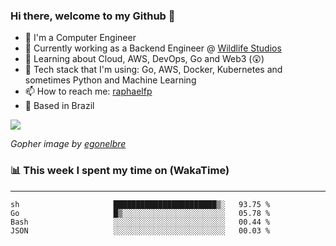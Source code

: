 ### Hi there, welcome to my Github 👋

- 📖 I'm a Computer Engineer
- 🔭 Currently working as a Backend Engineer @ [Wildlife Studios](https://wildlifestudios.com/)
- 🌱 Learning about Cloud, AWS, DevOps, Go and Web3 (😲)
- 🚀 Tech stack that I'm using: Go, AWS, Docker, Kubernetes and sometimes Python and Machine Learning
- 📫 How to reach me: [raphaelfp](https://linkedin.com/in/raphaelfp)
- 🏡 Based in Brazil

![](https://github.com/raphaelfp/gophers/blob/master/.thumb/animation/morning-coffee-3x.gif)

*Gopher image by [egonelbre](https://github.com/egonelbre/)*

### 📊 This week I spent my time on (WakaTime)

---

<!--START_SECTION:waka-->

```text
sh                     ███████████████████████▒░   93.75 %
Go                     █▒░░░░░░░░░░░░░░░░░░░░░░░   05.78 %
Bash                   ░░░░░░░░░░░░░░░░░░░░░░░░░   00.44 %
JSON                   ░░░░░░░░░░░░░░░░░░░░░░░░░   00.03 %
```

<!--END_SECTION:waka-->
